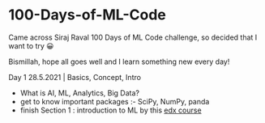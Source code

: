 # 100-Days-of-ML-Code

Came across Siraj Raval 100 Days of ML Code challenge, so decided that I want to try 😀 

Bismillah, hope all goes well and I learn something new every day!

Day 1 28.5.2021 | Basics, Concept, Intro
- What is AI, ML, Analytics, Big Data?
- get to know important packages :- SciPy, NumPy, panda
- finish Section 1 : introduction to ML by this [edx course](https://online-learning.harvard.edu/course/data-science-machine-learning?delta=2)

